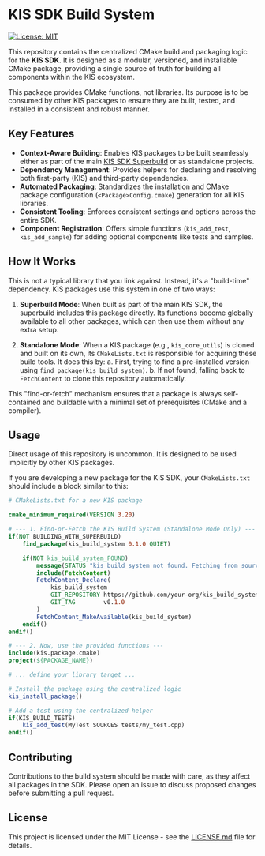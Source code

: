 # KIS SDK Build System

[![License: MIT](https://img.shields.io/badge/License-MIT-yellow.svg)](https://opensource.org/licenses/MIT)

This repository contains the centralized CMake build and packaging logic for the **KIS SDK**. It is designed as a modular, versioned, and installable CMake package, providing a single source of truth for building all components within the KIS ecosystem.

This package provides CMake functions, not libraries. Its purpose is to be consumed by other KIS packages to ensure they are built, tested, and installed in a consistent and robust manner.

## Key Features

-   **Context-Aware Building**: Enables KIS packages to be built seamlessly either as part of the main [KIS SDK Superbuild](https://github.com/Paolo-Oliverio/kis_sdk) or as standalone projects.
-   **Dependency Management**: Provides helpers for declaring and resolving both first-party (KIS) and third-party dependencies.
-   **Automated Packaging**: Standardizes the installation and CMake package configuration (`<Package>Config.cmake`) generation for all KIS libraries.
-   **Consistent Tooling**: Enforces consistent settings and options across the entire SDK.
-   **Component Registration**: Offers simple functions (`kis_add_test`, `kis_add_sample`) for adding optional components like tests and samples.

## How It Works

This is not a typical library that you link against. Instead, it's a "build-time" dependency. KIS packages use this system in one of two ways:

1.  **Superbuild Mode**: When built as part of the main KIS SDK, the superbuild includes this package directly. Its functions become globally available to all other packages, which can then use them without any extra setup.

2.  **Standalone Mode**: When a KIS package (e.g., `kis_core_utils`) is cloned and built on its own, its `CMakeLists.txt` is responsible for acquiring these build tools. It does this by:
    a. First, trying to find a pre-installed version using `find_package(kis_build_system)`.
    b. If not found, falling back to `FetchContent` to clone this repository automatically.

This "find-or-fetch" mechanism ensures that a package is always self-contained and buildable with a minimal set of prerequisites (CMake and a compiler).

## Usage

Direct usage of this repository is uncommon. It is designed to be used implicitly by other KIS packages.

If you are developing a new package for the KIS SDK, your `CMakeLists.txt` should include a block similar to this:

```cmake
# CMakeLists.txt for a new KIS package

cmake_minimum_required(VERSION 3.20)

# --- 1. Find-or-Fetch the KIS Build System (Standalone Mode Only) ---
if(NOT BUILDING_WITH_SUPERBUILD)
    find_package(kis_build_system 0.1.0 QUIET)

    if(NOT kis_build_system_FOUND)
        message(STATUS "kis_build_system not found. Fetching from source...")
        include(FetchContent)
        FetchContent_Declare(
            kis_build_system
            GIT_REPOSITORY https://github.com/your-org/kis_build_system.git
            GIT_TAG        v0.1.0
        )
        FetchContent_MakeAvailable(kis_build_system)
    endif()
endif()

# --- 2. Now, use the provided functions ---
include(kis.package.cmake)
project(${PACKAGE_NAME})

# ... define your library target ...

# Install the package using the centralized logic
kis_install_package()

# Add a test using the centralized helper
if(KIS_BUILD_TESTS)
    kis_add_test(MyTest SOURCES tests/my_test.cpp)
endif()
```

## Contributing

Contributions to the build system should be made with care, as they affect all packages in the SDK. Please open an issue to discuss proposed changes before submitting a pull request.

## License

This project is licensed under the MIT License - see the [LICENSE.md](LICENSE.md) file for details.
